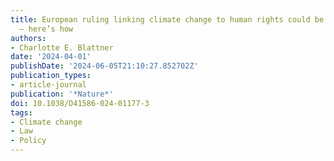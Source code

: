 ```yaml
---
title: European ruling linking climate change to human rights could be a game changer
  — here’s how
authors:
- Charlotte E. Blattner
date: '2024-04-01'
publishDate: '2024-06-05T21:10:27.852702Z'
publication_types:
- article-journal
publication: '*Nature*'
doi: 10.1038/D41586-024-01177-3
tags:
- Climate change
- Law
- Policy
---
```

